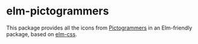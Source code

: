 # elm-pictogrammers

This package provides all the icons from [Pictogrammers](https://www.pictogrammers.com) in an Elm-friendly package, based on [elm-css](https://package.elm-lang.org/packages/rtfeldman/elm-css/latest/).
